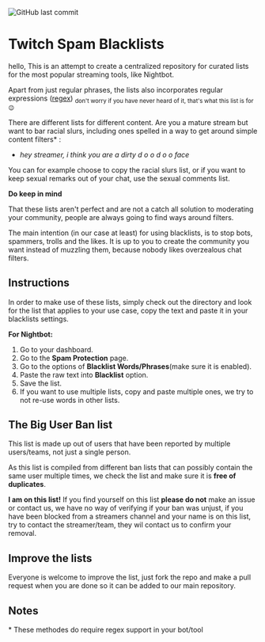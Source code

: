 ![GitHub last commit](https://img.shields.io/github/last-commit/dakkafex/Twitch-spam-blacklist?label=Las%20Updated&style=for-the-badge)
# Twitch Spam Blacklists
hello,
This is an attempt to create a centralized repository for curated lists for the most popular streaming tools, like Nightbot.

Apart from just regular phrases, the lists also incorporates regular expressions ([regex](https://en.wikipedia.org/wiki/Regular_expression))
<sub>don't worry if you have never heard of it, that's what this list is for 😉

There are different lists for different content. 
Are you a mature stream but want to bar racial slurs, including ones spelled in a way to get around simple content filters* : 

 - *hey streamer, i think you are a dirty d o o d o o face*

You can for example choose to copy the racial slurs list, or if you want to keep sexual remarks out of your chat, use the sexual comments list.

**Do keep in mind**

That these lists aren't perfect and are not a catch all solution to moderating your community, people are always going to find ways around filters.

The main intention (in our case at least) for using blacklists, is to stop bots, spammers, trolls and the likes.
It is up to you to create the community you want instead of muzzling them, because nobody likes overzealous chat filters. 
## Instructions
In order to make use of these lists, simply check out the directory and look for the list that applies to your use case, copy the text and paste it in your blacklists settings.

**For Nightbot:**
 1. Go to your dashboard.
 2. Go to the **Spam Protection** page.
 3. Go to the options of  **Blacklist Words/Phrases**(make sure it is enabled).
 4. Paste the raw text into **Blacklist** option.
 5. Save the list.
 6. If you want to use multiple lists, copy and paste multiple ones, we try to not re-use words in other lists.

## The Big User Ban list
This list is made up out of users that have been reported by multiple users/teams, not just a single person.

As this list is compiled from different ban lists that can possibly contain the same user multiple times, we check the list and make sure it is **free of duplicates**.

**I am on this list!**
If you find yourself on this list **please do not** make an issue or contact us, we have no way of verifying if your ban was unjust, if you have been blocked from a streamers channel and your name is on this list, try to contact the streamer/team, they wil contact us to confirm your removal.

## Improve the lists
Everyone is welcome to improve the list, just fork the repo and make a pull request when you are done so it can be added to our main repository. 

## Notes

\* These methodes do require regex support in your bot/tool
